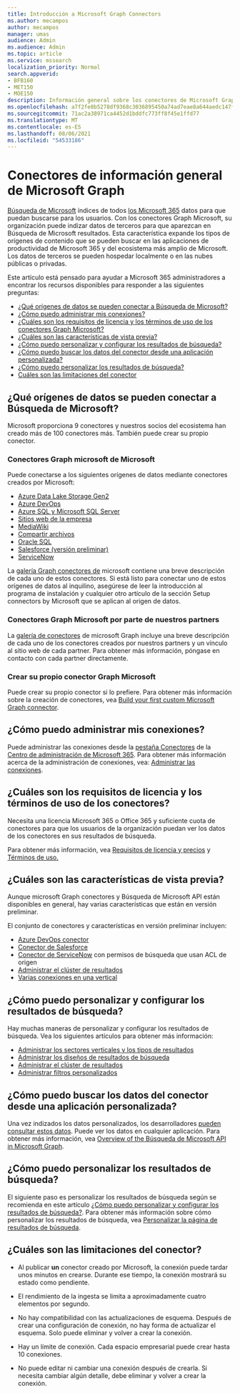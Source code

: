 ```yaml
---
title: Introducción a Microsoft Graph Connectors
ms.author: mecampos
author: mecampos
manager: umas
audience: Admin
ms.audience: Admin
ms.topic: article
ms.service: mssearch
localization_priority: Normal
search.appverid:
- BFB160
- MET150
- MOE150
description: Información general sobre los conectores de Microsoft Graph para Búsqueda de Microsoft
ms.openlocfilehash: a7f2fe8b5278df9368c3036895450a74ad7eae8a644aedc147fb16dd0efdd46e
ms.sourcegitcommit: 71ac2a38971ca4452d1bddfc773ff8f45e1ffd77
ms.translationtype: MT
ms.contentlocale: es-ES
ms.lasthandoff: 08/06/2021
ms.locfileid: "54533186"
---
```

<!---Previous ms.author: monaray --->

# <a name="overview-of-microsoft-graph-connectors"></a>Conectores de información general de Microsoft Graph

[Búsqueda de Microsoft](./overview-microsoft-search.md) índices de todos [los Microsoft 365](https://www.microsoft.com/microsoft-365) datos para que puedan buscarse para los usuarios. Con los conectores Graph Microsoft, su organización puede indizar datos de terceros para que aparezcan en Búsqueda de Microsoft resultados. Esta característica expande los tipos de orígenes de contenido que se pueden buscar en las aplicaciones de productividad de Microsoft 365 y del ecosistema más amplio de Microsoft. Los datos de terceros se pueden hospedar localmente o en las nubes públicas o privadas.

<!---link Microsoft Graph reference in line 19 when we have access to relevant documentation--->

Este artículo está pensado para ayudar a Microsoft 365 administradores a encontrar los recursos disponibles para responder a las siguientes preguntas:

* [¿Qué orígenes de datos se pueden conectar a Búsqueda de Microsoft?](#what-data-sources-can-be-connected-to-microsoft-search)
* [¿Cómo puedo administrar mis conexiones?](#how-do-i-manage-my-connections)
* [¿Cuáles son los requisitos de licencia y los términos de uso de los conectores Graph Microsoft?](#what-are-the-license-requirements-and-terms-of-use-for-connectors)
* [¿Cuáles son las características de vista previa?](#what-are-the-preview-features)
* [¿Cómo puedo personalizar y configurar los resultados de búsqueda?](#how-do-i-customize-and-configure-search-results)
* [¿Cómo puedo buscar los datos del conector desde una aplicación personalizada?](#how-do-i-search-my-connector-data-from-a-custom-application)
* [¿Cómo puedo personalizar los resultados de búsqueda?](#how-do-i-customize-search-results)
* [Cuáles son las limitaciones del conector](#what-are-the-connector-limitations)

<!---Add Value, scenario, example, and/or graphic in December updates--->
<!---Probably remove architecture section below
## Architecture

The following architectural diagram of the Microsoft Graph platform shows how Graph connector content flows through content indexing to user results in [Microsoft Search](./overview-microsoft-search.md) clients. The rest of this section explains each of the key building blocks in the diagram.

![Diagram: on-premises and cloud-based data is pulled by connectors and indexed by the Microsoft Search API, and then the Microsoft Search service delivers the results to users.](media/connectors-overview/highlevel-connectors.png)
Graph connectors can pull data from cloud-based (SaaS) data sources and on-premises data stores. The above diagram shows connections to only two data sources, but you can add connections to up ten sources per tenant.

The Microsoft Graph Connectors API instantiates one connection per data source. Then, the API indexes and stores the data. Established connections interact with Microsoft Search, so users can get search results.

You can use the Microsoft 365 [admin center](https://admin.microsoft.com) to setup and manage any of the Graph connectors by Microsoft. The admin center has a simple user interface that makes it easy to establish the connection to your data source, and monitor connection status and utilization.

***Edit paragraph below***
To create a **connection** to a data source, admins need authenticated access to the data and the entire content repository. The data is fed to the graph connector service for indexing.--->

## <a name="what-data-sources-can-be-connected-to-microsoft-search"></a>¿Qué orígenes de datos se pueden conectar a Búsqueda de Microsoft?

Microsoft proporciona 9 conectores y nuestros socios del ecosistema han creado más de 100 conectores más. También puede crear su propio conector.

### <a name="microsoft-graph-connectors-by-microsoft"></a>Conectores Graph microsoft de Microsoft

Puede conectarse a los siguientes orígenes de datos mediante conectores creados por Microsoft:

<!---Add links below when new docs are created--->
* [Azure Data Lake Storage Gen2](azure-data-lake-connector.md)
* [Azure DevOps](azure-devops-connector.md)
* [Azure SQL y Microsoft SQL Server](MSSQL-connector.md)
* [Sitios web de la empresa](enterprise-web-connector.md)
* [MediaWiki](mediawiki-connector.md)
* [Compartir archivos](fileshare-connector.md)
* [Oracle SQL](OracleSQL-connector.md)
* [Salesforce (versión preliminar)](salesforce-connector.md)
* [ServiceNow](servicenow-connector.md)

La [galería Graph conectores de](https://www.microsoft.com/microsoft-search/connectors) microsoft contiene una breve descripción de cada uno de estos conectores. Si está listo para conectar uno de estos orígenes de datos [](configure-connector.md) al inquilino, asegúrese de leer la introducción al programa de instalación y cualquier otro artículo de la sección Setup connectors by Microsoft que se aplican al origen de datos.

### <a name="microsoft-graph-connectors-by-our-partners"></a>Conectores Graph Microsoft por parte de nuestros partners

La [galería de conectores](https://www.microsoft.com/microsoft-search/connectors) de microsoft Graph incluye una breve descripción de cada uno de los conectores creados por nuestros partners y un vínculo al sitio web de cada partner. Para obtener más información, póngase en contacto con cada partner directamente.

### <a name="build-your-own-microsoft-graph-connector"></a>Crear su propio conector Graph Microsoft

Puede crear su propio conector si lo prefiere. Para obtener más información sobre la creación de conectores, vea [Build your first custom Microsoft Graph connector](/graph/connecting-external-content-build-quickstart).

## <a name="how-do-i-manage-my-connections"></a>¿Cómo puedo administrar mis conexiones?

Puede administrar las conexiones desde la [pestaña Conectores](https://admin.microsoft.com/Adminportal/Home#/MicrosoftSearch/Connectors) de la [Centro de administración de Microsoft 365](https://admin.microsoft.com/). Para obtener más información acerca de la administración de conexiones, vea: [Administrar las conexiones](manage-connector.md).

## <a name="what-are-the-license-requirements-and-terms-of-use-for-connectors"></a>¿Cuáles son los requisitos de licencia y los términos de uso de los conectores?

Necesita una licencia Microsoft 365 o Office 365 y suficiente cuota de conectores para que los usuarios de la organización puedan ver los datos de los conectores en sus resultados de búsqueda.

Para obtener más información, vea [Requisitos de licencia y precios](licensing.md) y [Términos de uso.](terms-of-use.md)

## <a name="what-are-the-preview-features"></a>¿Cuáles son las características de vista previa?

Aunque microsoft Graph conectores y Búsqueda de Microsoft API están disponibles en general, hay varias características que están en versión preliminar.

El conjunto de conectores y características en versión preliminar incluyen:

* [Azure DevOps conector](azure-devops-connector.md)
* [Conector de Salesforce](salesforce-connector.md)
* [Conector de ServiceNow](servicenow-connector.md) con permisos de búsqueda que usan ACL de origen
* [Administrar el clúster de resultados](result-cluster.md)
* [Varias conexiones en una vertical](customize-search-page.md#multiple-connections-in-a-vertical)

## <a name="how-do-i-customize-and-configure-search-results"></a>¿Cómo puedo personalizar y configurar los resultados de búsqueda?

Hay muchas maneras de personalizar y configurar los resultados de búsqueda. Vea los siguientes artículos para obtener más información:

* [Administrar los sectores verticales y los tipos de resultados](customize-search-page.md)
* [Administrar los diseños de resultados de búsqueda](customize-results-layout.md)
* [Administrar el clúster de resultados](result-cluster.md)
* [Administrar filtros personalizados](custom-filters.md)

## <a name="how-do-i-search-my-connector-data-from-a-custom-application"></a>¿Cómo puedo buscar los datos del conector desde una aplicación personalizada?

Una vez indizados los datos personalizados, los desarrolladores [pueden consultar estos datos](/graph/search-concept-custom-types). Puede ver los datos en cualquier aplicación. Para obtener más información, vea [Overview of the Búsqueda de Microsoft API in Microsoft Graph](/graph/search-concept-overview).

## <a name="how-do-i-customize-search-results"></a>¿Cómo puedo personalizar los resultados de búsqueda?

El siguiente paso es personalizar los resultados de búsqueda según se recomienda en este artículo [¿Cómo puedo personalizar y configurar los resultados de búsqueda?](#how-do-i-customize-and-configure-search-results). Para obtener más información sobre cómo personalizar los resultados de búsqueda, vea [Personalizar la página de resultados de búsqueda](customize-search-page.md).

## <a name="what-are-the-connector-limitations"></a>¿Cuáles son las limitaciones del conector?

* Al publicar **un** conector creado por Microsoft, la conexión puede tardar unos minutos en crearse. Durante ese tiempo, la conexión mostrará su estado como pendiente.

* El rendimiento de la ingesta se limita a aproximadamente cuatro elementos por segundo.

* No hay compatibilidad con las actualizaciones de esquema. Después de crear una configuración de conexión, no hay forma de actualizar el esquema. Solo puede eliminar y volver a crear la conexión.

* Hay un límite de conexión. Cada espacio empresarial puede crear hasta 10 conexiones.

* No puede editar ni cambiar una conexión después de crearla. Si necesita cambiar algún detalle, debe eliminar y volver a crear la conexión.
